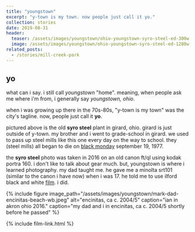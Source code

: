 ```yaml
---
title: "youngstown"
excerpt: "y-town is my town. now people just call it yo."
collection: stories
date: 2019-08-31
header:
  teaser: /assets/images/youngstown/ohio-youngstown-syro-steel-ed-300w.jpg
  image: /assets/images/youngstown/ohio-youngstown-syro-steel-ed-1280w.jpg
related_posts:
  - /stories/mill-creek-park
---
```

## yo

what can i say. i still call *youngstown* "home". meaning, when people ask me where i'm from, i generally say *youngstown, ohio*.

when i was growing up there in the 70s-80s, "y-town is my town" was the city's tagline. now, people just call it **yo**.

pictured above is the old **syro steel** plant in girard, ohio. girard is just outside of y-town. my brother and i went to grade-school in girard. we used to pass up steel mills like this one every day on the way to school. they (steel mills) all began to die on [black monday](https://www.wkbn.com/news/40-years-later-effects-of-black-monday-still-apparent-in-youngstown/) september 19, 1977.

the **syro steel** photo was taken in 2016 on an old canon ft/ql using kodak portra 160. i don't like to talk about gear much. but, youngstown is where i learned photography. my dad taught me. he gave me a minolta srt101 (similar to the canon i have now) when i was 17. he told me to use ilford black and white [film](/photography/film). i did.

{% include figure image_path="/assets/images/youngstown/mark-dad-encinitas-beach-wb.jpeg" alt="encinitas, ca c. 2004/5" caption="ian in akron ohio 2016." caption="my dad and i in encinitas, ca c. 2004/5 shortly before he passed" %}

{% include film-link.html %}